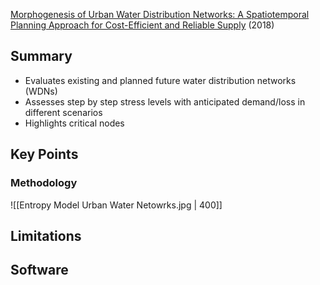 [Morphogenesis of Urban Water Distribution Networks: A Spatiotemporal Planning Approach for Cost-Efficient and Reliable Supply](https://www.mdpi.com/1099-4300/20/9/708) (2018)
## Summary

- Evaluates existing and planned future water distribution networks (WDNs)
- Assesses step by step stress levels with anticipated demand/loss in different scenarios
- Highlights critical nodes
## Key Points

### Methodology
![[Entropy Model Urban Water Netowrks.jpg | 400]]
## Limitations

## Software


